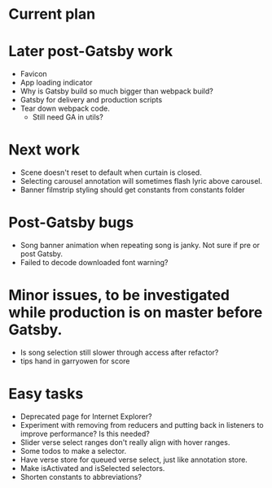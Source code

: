 # Current plan

# Later post-Gatsby work
* Favicon
* App loading indicator
* Why is Gatsby build so much bigger than webpack build?
* Gatsby for delivery and production scripts
* Tear down webpack code.
    * Still need GA in utils?

# Next work
* Scene doesn't reset to default when curtain is closed.
* Selecting carousel annotation will sometimes flash lyric above carousel.
* Banner filmstrip styling should get constants from constants folder

# Post-Gatsby bugs
* Song banner animation when repeating song is janky. Not sure if pre or post Gatsby.
* Failed to decode downloaded font warning?

# Minor issues, to be investigated while production is on master before Gatsby.
* Is song selection still slower through access after refactor?
* tips hand in garryowen for score

# Easy tasks
* Deprecated page for Internet Explorer?
* Experiment with removing from reducers and putting back in listeners to improve performance? Is this needed?
* Slider verse select ranges don't really align with hover ranges.
* Some todos to make a selector.
* Have verse store for queued verse select, just like annotation store.
* Make isActivated and isSelected selectors.
* Shorten constants to abbreviations?
